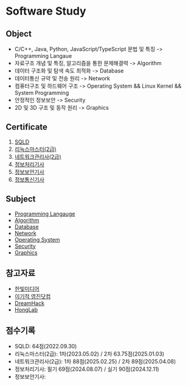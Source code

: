 # Software Study

## Object
- C/C++, Java, Python, JavaScript/TypeScript 문법 및 특징 -> Programming Langaue
- 자료구조 개념 및 특징, 알고리즘을 통한 문제해결력 -> Algorithm
- 데이터 구조화 및 탐색 속도 최적화 -> Database
- 데이터통신 규약 및 전송 원리 -> Network
- 컴퓨터구조 및 하드웨어 구조 -> Operating System && Linux Kernel && System Programming
- 안정적인 정보보안 -> Security
- 2D 및 3D 구조 및 동작 원리 -> Graphics

## Certificate
1) [SQLD]()
2) [리눅스마스터(2급)]()
3) [네트워크관리사(2급)]()
4) [정보처리기사]()
5) [정보보안기사]()
6) [정보통신기사]()

## Subject
- [Programming Langauge](./01_language)
- [Algorithm]()
- [Database]()
- [Network]()
- [Operating System]()
- [Security]()
- [Graphics]()

## 참고자료
- [한빛미디어]()
- [이기적 영진닷컴]()
- [DreamHack]()
- [HongLab]()

## 점수기록
- SQLD: 64점(2022.09.30)
- 리눅스마스터(2급): 1차(2023.05.02) / 2차 63.75점(2025.01.03)
- 네트워크관리사(2급): 1차 88점(2025.02.25) / 2차 89점(2025.04.08)
- 정보처리기사: 필기 69점(2024.08.07) / 실기 90점(2024.12.11)
- 정보보안기사:
